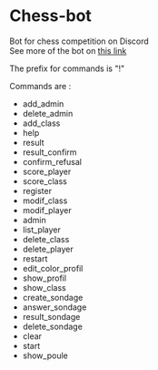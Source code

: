 # Chess-bot
Bot for chess competition on Discord </br>
See more of the bot on [this link](https://mabule.github.io/chess.com/index.html)

The prefix for commands is "!"

Commands are :
<ul>
  <li>add_admin</li>
  <li>delete_admin</li>
  <li>add_class</li>
  <li>help</li>
  <li>result</li>
  <li>result_confirm</li>
  <li>confirm_refusal</li>
  <li>score_player</li>
  <li>score_class</li>
  <li>register</li>
  <li>modif_class</li>
  <li>modif_player</li>
  <li>admin</li>
  <li>list_player</li>
  <li>delete_class</li>
  <li>delete_player</li>
  <li>restart</li>
  <li>edit_color_profil</li>
  <li>show_profil</li>
  <li>show_class</li>
  <li>create_sondage</li>
  <li>answer_sondage</li>
  <li>result_sondage</li>
  <li>delete_sondage</li>
  <li>clear</li>
  <li>start</li>
  <li>show_poule</li>
</ul>
